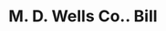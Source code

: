 ---
doi: 10.7916/D83R24WM
date_other: '1906'
date_other_textual: '1906'
form: printed ephemera
genre:
- Invoices
name:
- M. D. Wells Co.
object_in_context_url: https://biggert.cul.columbia.edu/items/view/ave_biggert_00220
subject_hierarchical_geographic:
- Chicago, Illinois, United States
subject_name:
- M. D. Wells Co.
title: M. D. Wells Co.. Bill
sort_title: M. D. Wells Co.. Bill
call_number: ave_biggert_00220
coordinates:
- 41.83694444444445,-87.68472222222222
pid: ave_biggert_00220
identifiers: ave_biggert_00220
permalink: /biggert/ave_biggert_00220/
layout: iiif-image-page
---